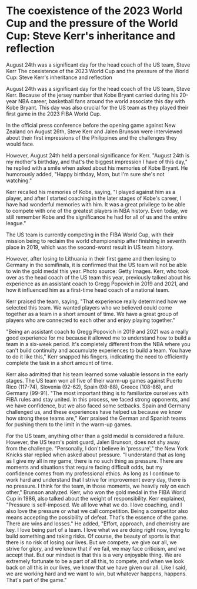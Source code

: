 # The coexistence of the 2023 World Cup and the pressure of the World Cup: Steve Kerr's inheritance and reflection

August 24th was a significant day for the head coach of the US team, Steve Kerr 
 The coexistence of the 2023 World Cup and the pressure of the World Cup: Steve Kerr's inheritance and reflection

August 24th was a significant day for the head coach of the US team, Steve Kerr. Because of the jersey number that Kobe Bryant carried during his 20-year NBA career, basketball fans around the world associate this day with Kobe Bryant. This day was also crucial for the US team as they played their first game in the 2023 FIBA World Cup.

In the official press conference before the opening game against New Zealand on August 26th, Steve Kerr and Jalen Brunson were interviewed about their first impressions of the Philippines and the challenges they would face.

However, August 24th held a personal significance for Kerr. "August 24th is my mother's birthday, and that's the biggest impression I have of this day," he replied with a smile when asked about his memories of Kobe Bryant. He humorously added, "Happy birthday, Mom, but I'm sure she's not watching."

Kerr recalled his memories of Kobe, saying, "I played against him as a player, and after I started coaching in the later stages of Kobe's career, I have had wonderful memories with him. It was a great privilege to be able to compete with one of the greatest players in NBA history. Even today, we still remember Kobe and the significance he had for all of us and the entire league."

The US team is currently competing in the FIBA World Cup, with their mission being to reclaim the world championship after finishing in seventh place in 2019, which was the second-worst result in US team history.

However, after losing to Lithuania in their first game and then losing to Germany in the semifinals, it is confirmed that the US team will not be able to win the gold medal this year. Photo source: Getty Images. Kerr, who took over as the head coach of the US team this year, previously talked about his experience as an assistant coach to Gregg Popovich in 2019 and 2021, and how it influenced him as a first-time head coach of a national team.

Kerr praised the team, saying, "That experience really determined how we selected this team. We wanted players who we believed could come together as a team in a short amount of time. We have a great group of players who are connected to each other and enjoy playing together."

"Being an assistant coach to Gregg Popovich in 2019 and 2021 was a really good experience for me because it allowed me to understand how to build a team in a six-week period. It's completely different from the NBA where you can't build continuity and accumulate experiences to build a team. You have to do it like this," Kerr snapped his fingers, indicating the need to efficiently complete the task in a short amount of time.

Kerr also admitted that his team learned some valuable lessons in the early stages. The US team won all five of their warm-up games against Puerto Rico (117-74), Slovenia (92-62), Spain (98-88), Greece (108-86), and Germany (99-91). "The most important thing is to familiarize ourselves with FIBA rules and stay united. In this process, we faced strong opponents, and we have confidence, but we also faced some setbacks. Spain and Germany challenged us, and these experiences have helped us because we know how strong these teams are," Kerr praised the German and Spanish teams for pushing them to the limit in the warm-up games.

For the US team, anything other than a gold medal is considered a failure. However, the US team's point guard, Jalen Brunson, does not shy away from the challenge. "Personally, I don't believe in 'pressure'," the New York Knicks star replied when asked about pressure. "I understand that as long as I give my all in my game, there is no such thing as pressure. There are moments and situations that require facing difficult odds, but my confidence comes from my professional ethics. As long as I continue to work hard and understand that I strive for improvement every day, there is no pressure. I think for the team, in those moments, we heavily rely on each other," Brunson analyzed. Kerr, who won the gold medal in the FIBA World Cup in 1986, also talked about the weight of responsibility. Kerr explained, "Pressure is self-imposed. We all love what we do. I love coaching, and I also love the pressure or what we call competition. Being a competitor also means accepting the possibility of defeat. That's the essence of the game. There are wins and losses." He added, "Effort, approach, and chemistry are key. I love being part of a team. I love what we are doing right now, trying to build something and taking risks. Of course, the beauty of sports is that there is no risk of losing our lives. But we compete, we give our all, we strive for glory, and we know that if we fail, we may face criticism, and we accept that. But our mindset is that this is a very enjoyable thing. We are extremely fortunate to be a part of all this, to compete, and when we look back on all this in our lives, we know that we have given our all. Like I said, we are working hard and we want to win, but whatever happens, happens. That's part of the game."